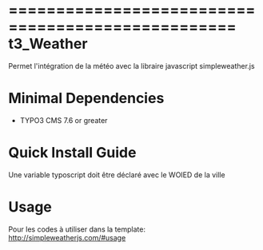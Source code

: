 ==================================================
t3_Weather
==================================================

Permet l'intégration de la météo avec la libraire javascript simpleweather.js

Minimal Dependencies
====================

* TYPO3 CMS 7.6 or greater

Quick Install Guide
===================

Une variable typoscript doit être déclaré avec le WOIED de la ville

Usage
===================
Pour les codes à utiliser dans la template:
http://simpleweatherjs.com/#usage
